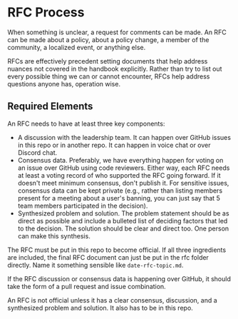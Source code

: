 # RFC Process

When something is unclear, a request for comments can be made. An RFC can be made about a policy, about a policy change, a member of the community, a localized event, or anything else.

RFCs are effectively precedent setting documents that help address nuances not covered in the handbook explicitly. Rather than try to list out every possible thing we can or cannot encounter, RFCs help address questions anyone has, operation wise.

## Required Elements

An RFC needs to have at least three key components:

- A discussion with the leadership team. It can happen over GitHub issues in this repo or in another repo. It can happen in voice chat or over Discord chat.
- Consensus data. Preferably, we have everything happen for voting on an issue over GitHub using code reviewers. Either way, each RFC needs at least a voting record of who supported the RFC going forward. If it doesn't meet minimum consensus, don't publish it. For sensitive issues, consensus data can be kept private (e.g., rather than listing members present for a meeting about a user's banning, you can just say that 5 team members participated in the decision).
- Synthesized problem and solution. The problem statement should be as direct as possible and include a bulleted list of deciding factors that led to the decision. The solution should be clear and direct too. One person can make this synthesis.

The RFC must be put in this repo to become official. If all three ingredients are included, the final RFC document can just be put in the rfc folder directly. Name it something sensible like ```date-rfc-topic.md```.

If the RFC discussion or consensus data is happening over GitHub, it should take the form of a pull request and issue combination.

An RFC is not official unless it has a clear consensus, discussion, and a synthesized problem and solution. It also has to be in this repo.

